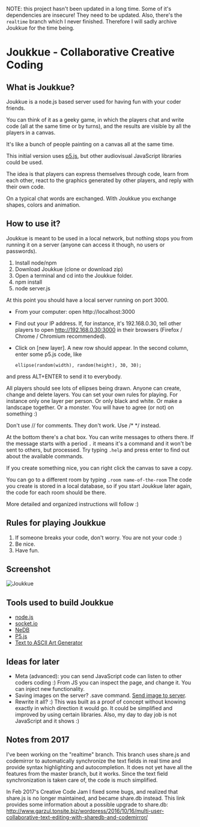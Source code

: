 NOTE: this project hasn't been updated in a long time. Some of it's dependencies
are insecure! They need to be updated. Also, there's the `realtime` branch which
I never finished. Therefore I will sadly archive Joukkue for the time being.

# Joukkue - Collaborative Creative Coding

## What is Joukkue?

Joukkue is a node.js based server used for having fun with your coder friends.

You can think of it as a geeky game, in which the players chat and write code (all at the same time or by turns), and the results are visible by all the players in a canvas.

It's like a bunch of people painting on a canvas all at the same time.

This initial version uses [p5.js](http://p5js.org), but other audiovisual JavaScript libraries could be used.

The idea is that players can express themselves through code, learn from each other, react to the graphics generated by other players, and reply with their own code.

On a typical chat words are exchanged. With Joukkue you exchange shapes, colors and animation.

## How to use it?

Joukkue is meant to be used in a local network, but nothing stops you from running it on a server (anyone can access it though, no users or passwords).

1. Install node/npm
2. Download Joukkue (clone or download zip)
3. Open a terminal and cd into the Joukkue folder.
4. npm install
5. node server.js

At this point you should have a local server running on port 3000.

* From your computer: open http://localhost:3000
* Find out your IP address. If, for instance, it's 192.168.0.30, tell other players to open http://192.168.0.30:3000 in their browsers (Firefox / Chrome / Chromium recommended).
* Click on [new layer]. A new row should appear. In the second column, enter some p5.js code, like

    `ellipse(random(width), random(height), 30, 30);`

and press ALT+ENTER to send it to everybody.

All players should see lots of ellipses being drawn.
Anyone can create, change and delete layers. You can set your own rules for playing. For instance only one layer per person. Or only black and white. Or make a landscape together. Or a monster. You will have to agree (or not) on something :)

Don't use // for comments. They don't work. Use /* */ instead.

At the bottom there's a chat box. You can write messages to others there. If the message starts with a period ```.``` it means it's a command and it won't be sent to others, but processed. Try typing ```.help``` and press enter to find out about the available commands.

If you create something nice, you can right click the canvas to save a copy.

You can go to a different room by typing ```.room name-of-the-room``` The code you create is stored in a local database, so if you start Joukkue later again, the code for each room should be there.

More detailed and organized instructions will follow :)

## Rules for playing Joukkue

1. If someone breaks your code, don't worry. You are not your code :)
1. Be nice.
1. Have fun.

## Screenshot

![Joukkue](https://raw.githubusercontent.com/hamoid/Joukkue/master/media/Screenshot.png)

## Tools used to build Joukkue

* [node.js](http://nodejs.org/)
* [socket.io](http://socket.io)
* [NeDB](https://github.com/louischatriot/nedb)
* [P5.js](http://p5js.org)
* [Text to ASCII Art Generator](http://patorjk.com/software/taag/)

## Ideas for later

* Meta (advanced): you can send JavaScript code can listen to other coders coding :) From JS you can inspect the page, and change it. You can inject new functionality.
* Saving images on the server? .save command. [Send image to server](http://www.websector.de/blog/2011/12/22/pushing-binary-image-data-using-node-js-and-socket-io/).
* Rewrite it all? :) This was built as a proof of concept without knowing exactly in which direction it would go. It could be simplified and improved by using certain libraries. Also, my day to day job is not JavaScript and it shows :)

## Notes from 2017

I've been working on the "realtime" branch. This branch uses share.js and codemirror to automatically synchronize the text fields in real time and provide syntax highlighting and autocompletion. It does not yet have all the features from the master branch, but it works. Since the text field synchronization is taken care of, the code is much simplified. 

In Feb 2017's Creative Code Jam I fixed some bugs, and realized that share.js is no longer maintained, and became share.db instead. This link provides some information about a possible upgrade to share.db: http://www.garzul.tonsite.biz/wordpress/2016/10/16/multi-user-collaborative-text-editing-with-sharedb-and-codemirror/
